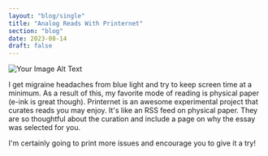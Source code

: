 ```yaml
---
layout: "blog/single"
title: "Analog Reads With Printernet"
section: "blog"
date: 2023-08-14
draft: false
---
```

![Your Image Alt Text](/images/blog-images/img-printernet.jpeg)

I get migraine headaches from blue light and try to keep screen time at a minimum. As a result of this, my favorite mode of reading is physical paper (e-ink is great though). Printernet is an awesome experimental project that curates reads you may enjoy. It's like an RSS feed on physical paper. They are so thoughtful about the curation and include a page on why the essay was selected for you.

I'm certainly going to print more issues and encourage you to give it a try!
